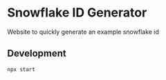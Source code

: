 # Snowflake ID Generator

Website to quickly generate an example snowflake id

## Development

```shell
npx start
```
